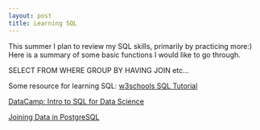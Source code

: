```yaml
---
layout: post
title: Learning SQL
---
```



This summer I plan to review my SQL skills, primarily by practicing more:)
Here is a summary of some basic functions I would like to go through.

SELECT 
FROM
WHERE
GROUP BY
HAVING
JOIN
etc...

Some resource for learning SQL:
[w3schools SQL Tutorial](https://www.w3schools.com/sql/)

[DataCamp: Intro to SQL for Data Science](https://www.datacamp.com/courses/intro-to-sql-for-data-science)

[Joining Data in PostgreSQL](https://www.datacamp.com/courses/joining-data-in-postgresql?utm_medium=fb%2Can-all&utm_source=fb_paid&utm_campaign=smartly_remarketing&utm_id=5afe55f693fa1f6688533256)


